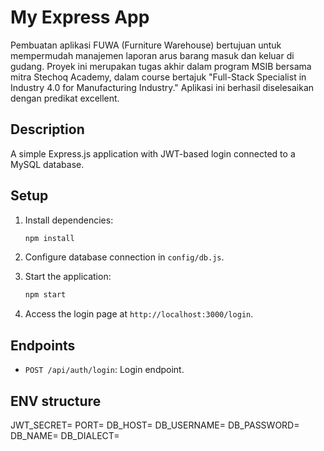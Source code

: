 # My Express App
Pembuatan aplikasi FUWA (Furniture Warehouse) bertujuan untuk mempermudah manajemen laporan arus barang masuk dan keluar di gudang. Proyek ini merupakan tugas akhir dalam program MSIB bersama mitra Stechoq Academy, dalam course bertajuk "Full-Stack Specialist in Industry 4.0 for Manufacturing Industry." Aplikasi ini berhasil diselesaikan dengan predikat excellent.
## Description

A simple Express.js application with JWT-based login connected to a MySQL database.

## Setup

1. Install dependencies:

   ```bash
   npm install
   ```

2. Configure database connection in `config/db.js`.

3. Start the application:

   ```bash
   npm start
   ```

4. Access the login page at `http://localhost:3000/login`.

## Endpoints

- `POST /api/auth/login`: Login endpoint.

## ENV structure
JWT_SECRET=
PORT=
DB_HOST=
DB_USERNAME=
DB_PASSWORD=
DB_NAME=
DB_DIALECT=